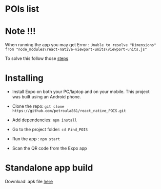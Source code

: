 # POIs list

# Note !!!
When running the app you may get Error :
`Unable to resolve "Dimensions" from "node_modules\react-native-viewport-units\viewport-units.js" `

To solve this follow those [steps](https://github.com/jmstout/react-native-viewport-units/issues/4#issuecomment-396980329)


# Installing

- Install Expo on both your PC/laptop and on your mobile. This project was built using an Android phone.

- Clone the repo: `git clone https://github.com/petroula861/react_native_POIS.git`

- Add dependencies: `npm install`

- Go to the project folder: `cd Find_POIS`

- Run the app : `npm start`

- Scan the QR code from the Expo app

# Standalone app build

Download .apk file [here](https://expo.io/artifacts/0c806be7-9306-492b-bd7b-71a29c891cdd)
